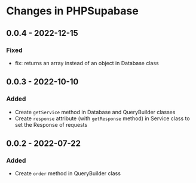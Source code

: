 # Changes in PHPSupabase #

## 0.0.4 - 2022-12-15

### Fixed

- fix: returns an array instead of an object in Database class

## 0.0.3 - 2022-10-10

### Added

- Create `getService` method in Database and QueryBuilder classes
- Create `response` attribute (with `getResponse` method) in Service class to set the Response of requests

## 0.0.2 - 2022-07-22

### Added

- Create `order` method in QueryBuilder class